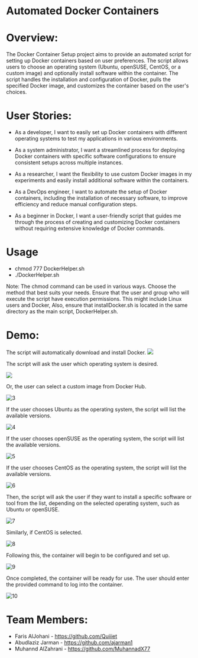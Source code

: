 
# Automated Docker Containers

# Overview:
The Docker Container Setup project aims to provide an automated script for setting up Docker containers based on user preferences. The script allows users to choose an operating system (Ubuntu, openSUSE, CentOS, or a custom image) and optionally install software within the container. The script handles the installation and configuration of Docker, pulls the specified Docker image, and customizes the container based on the user's choices.

# User Stories:
- As a developer, I want to easily set up Docker containers with different operating systems to test my applications in various environments.

- As a system administrator, I want a streamlined process for deploying Docker containers with specific software configurations to ensure consistent setups across multiple instances.

- As a researcher, I want the flexibility to use custom Docker images in my experiments and easily install additional software within the containers.

- As a DevOps engineer, I want to automate the setup of Docker containers, including the installation of necessary software, to improve efficiency and reduce manual configuration steps.

- As a beginner in Docker, I want a user-friendly script that guides me through the process of creating and customizing Docker containers without requiring extensive knowledge of Docker commands.

# Usage
- chmod 777 DockerHelper.sh
- ./DockerHelper.sh
  
Note: The chmod command can be used in various ways. Choose the method that best suits your needs. Ensure that the user and group who will execute the script have execution permissions. This might include Linux users and Docker, Also, ensure that installDocker.sh is located in the same directory as the main script, DockerHelper.sh.

# Demo:
The script will automatically download and install Docker.
![](https://files.filterhost.net/index.php/s/TqgZRg6HZKtxxon/preview)

The script will ask the user which operating system is desired.

![](https://files.filterhost.net/index.php/s/rp82Rtx3NGbXStN/preview)

Or, the user can select a custom image from Docker Hub.

![3](https://files.filterhost.net/index.php/s/zLKjWTdao974fFS/preview)

If the user chooses Ubuntu as the operating system, the script will list the available versions.

![4](https://files.filterhost.net/index.php/s/tcSG9DSqp3FeL5y/preview)

If the user chooses openSUSE as the operating system, the script will list the available versions.

![5](https://files.filterhost.net/index.php/s/xEmb2a5LekNokLo/preview)

If the user chooses CentOS as the operating system, the script will list the available versions.

![6](https://files.filterhost.net/index.php/s/xdDzMeineRX9Nqx/preview)

Then, the script will ask the user if they want to install a specific software or tool from the list, depending on the selected operating system, such as Ubuntu or openSUSE.

![7](https://files.filterhost.net/index.php/s/c247qd9YCgnDE3D/preview)

Similarly, if CentOS is selected.

![8](https://files.filterhost.net/index.php/s/J4ZSYiseTxgYSJz/preview)

Following this, the container will begin to be configured and set up.

![9](https://files.filterhost.net/index.php/s/77BcQdNQ79jwdEj/preview)

Once completed, the container will be ready for use. The user should enter the provided command to log into the container.

![10](https://files.filterhost.net/index.php/s/Ec53d7dHcfkYntH/preview)

 

# Team Members:
- Faris AlJohani - https://github.com/Quiiiet
- Abudlaziz Jarman - https://github.com/ajarman1
- Muhannd AlZahrani - https://github.com/MuhannadX77
